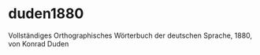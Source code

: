 # duden1880
Vollständiges Orthographisches Wörterbuch der deutschen Sprache, 1880, von Konrad Duden
